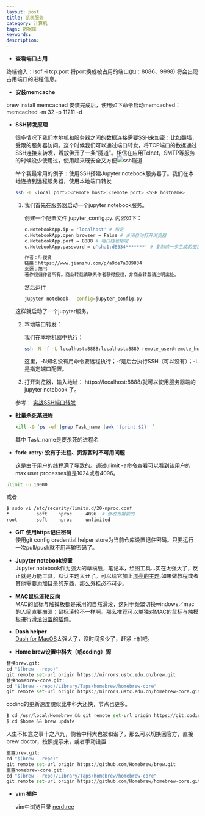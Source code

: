 ```yaml
---
layout: post
title: 系统服务
category: 计算机
tags: 数据库
keywords: 
description: 
---
```



+ **查看端口占用**       

终端输入：lsof -i tcp:port 将port换成被占用的端口(如：8086、9998)
将会出现占用端口的进程信息。


+ **安装memcache**      

brew install memcached 
安装完成后，使用如下命令启动memcached：
memcached -m 32 -p 11211 -d      

* **SSH转发原理**

  很多情况下我们本地机和服务器之间的数据连接需要SSH来加密：比如翻墙，受限的服务器访问。这个时候我们可以通过端口转发，将TCP端口的数据通过SSH连接来转发，着放佛开了一条“隧道”。相信在应用Telnet，SMTP等服务的时候没少使用过，使用起来既安全又方便![ssh隧道](https://raw.githubusercontent.com/anxingle/anxingle.github.io/master/public/img/cs/20170803/ssh.jpg)

  举个我最常用的例子：使用SSH搭建Jupyter notebook服务器了。我们在本地连接到远程服务器，使用本地端口转发

  ```bash
  ssh -L <local port>:<remote host>:<remote port> <SSH hostname>
  ```

  1. 我们首先在服务器启动一个jupyter notebook服务。

     创建一个配置文件 jupyter_config.py. 内容如下：

     ```bash
     c.NotebookApp.ip = 'localhost' # 指定
     c.NotebookApp.open_browser = False # 关闭自动打开浏览器
     c.NotebookApp.port = 8888 # 端口随意指定
     c.NotebookApp.password = u'sha1:d8334*******' # 复制前一步生成的密钥

     作者：叶俊贤
     链接：https://www.jianshu.com/p/a9de7a089834
     來源：简书
     著作权归作者所有。商业转载请联系作者获得授权，非商业转载请注明出处。
     ```

     然后运行

     ```bash
     jupyter notebook --config=jupyter_config.py
     ```

  这样就启动了一个jupyter服务。

  2. 本地端口转发：

     我们在本地机器中执行：

     ```bash
     ssh -N -f -L localhost:8888:localhost:8889 remote_user@remote_host
     ```

     这里，-N知名没有用命令要远程执行；-f是后台执行SSH（可以没有）；-L是指定端口配置。

  3. 打开浏览器，输入地址： https://localhost:8888/就可以使用服务器端的jupyter notebook 了。

  参考： [实战SSH端口转发](https://www.ibm.com/developerworks/cn/linux/l-cn-sshforward/)
  
+ **批量杀死某进程**

     ```bash
     kill -9 `ps -ef |grep Task_name |awk '{print $2}' `
     ```
     其中 Task_name是要杀死的进程名
     
+ **fork: retry: 没有子进程、资源暂时不可用问题**

  这是由于用户的线程满了导致的。通过ulimit -a命令查看可以看到该用户的max user processes值是1024或者4096。
```bash
ulimit -u 10000
```
或者
```bash
$ sudo vi /etc/security/limits.d/20-nproc.conf
*          soft    nproc     4096  # 修改为需要的
root       soft    nproc     unlimited
```

+ **GIT 使用https记住密码**      
  使用git config credential.helper store为当前仓库设置记住密码。只要运行一次pull/push就不用再输密码了。   

+ **Jupyter notebook设置**        
  Jupyter notebook作为强大的草稿纸，笔记本，绘图工具...实在太强大了，反正就是万能工具，默认主题太丑了。可以给它加上[漂亮的主题](https://github.com/dunovank/jupyter-themes),如果做教程或者其他需要添加目录的东西，那么[外挂必不可少](https://github.com/ipython-contrib/jupyter_contrib_nbextensions)。       
  
+ **MAC鼠标滚轮反向**        
  MAC的鼠标与触摸板都是采用的自然滑滚，这对于频繁切换windows／mac的人简直要崩溃：鼠标滚轮不一样啊。那么推荐可以单独对MAC的鼠标与触摸板进行[滑滚设置的插件](https://github.com/pilotmoon/Scroll-Reverser)。          
  
+ **Dash helper**        
  [Dash for MacOS](https://kapeli.com/dash)太强大了，没时间多少了，赶紧上船吧。     
  
+ **Home brew设置中科大（或coding）源**        
```python
替换brew.git:
cd "$(brew --repo)"
git remote set-url origin https://mirrors.ustc.edu.cn/brew.git
替换homebrew-core.git:
cd "$(brew --repo)/Library/Taps/homebrew/homebrew-core"
git remote set-url origin https://mirrors.ustc.edu.cn/homebrew-core.git
```
coding的更新速度貌似比中科大还快，节点也更多。
```python
$ cd /usr/local/Homebrew && git remote set-url origin https://git.coding.net/homebrew/homebrew.git
$ cd $home && brew update
```
人生不如意之事十之八九，倘若中科大也被和谐了，那么可以切换回官方，直接brew doctor，按照提示来，或者手动设置：     
```python
重置brew.git:
cd "$(brew --repo)"
git remote set-url origin https://github.com/Homebrew/brew.git
重置homebrew-core.git:
cd "$(brew --repo)/Library/Taps/homebrew/homebrew-core"
git remote set-url origin https://github.com/Homebrew/homebrew-core.git
```

+ **vim 插件**

  vim中浏览目录 [nerdtree](https://github.com/scrooloose/nerdtree) 